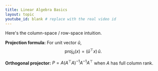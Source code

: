 ```yaml
---
title: Linear Algebra Basics
layout: topic
youtube_id: blank # replace with the real video id
---
```


Here's the column-space / row-space intuition.

**Projection formula:** For unit vector $\hat u$,
$$
\mathrm{proj}_{\hat u}(x) = (\hat u^\top x)\, \hat u.
$$

**Orthogonal projector:** $P = A(A^\top A)^{-1}A^{-1}A^\top$ when $A$ has full column rank. 
